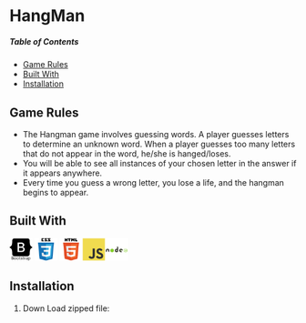 # HangMan


##### Table of Contents  
- [Game Rules](#game-rules)
- [Built With](#built-with)
- [Installation](#installation)


## Game Rules
* The Hangman game involves guessing words. A player guesses letters to determine an unknown word. When a player guesses too many letters that do not appear in the word, he/she is hanged/loses.
* You will be able to see all instances of your chosen letter in the answer if it appears anywhere.
* Every time you guess a wrong letter, you lose a life, and the hangman begins to appear.

## Built With
<p align="left"><img src="https://raw.githubusercontent.com/devicons/devicon/master/icons/bootstrap/bootstrap-plain-wordmark.svg" alt="bootstrap" width="40" height="40"/> <img src="https://raw.githubusercontent.com/devicons/devicon/master/icons/css3/css3-original-wordmark.svg" alt="css3" width="40" height="40"/> <img src="https://raw.githubusercontent.com/devicons/devicon/master/icons/html5/html5-original-wordmark.svg" alt="html5" width="40" height="40"/><img src="https://raw.githubusercontent.com/devicons/devicon/master/icons/javascript/javascript-original.svg" alt="javascript" width="40" height="40"/><img src="https://raw.githubusercontent.com/devicons/devicon/master/icons/nodejs/nodejs-original-wordmark.svg" alt="nodejs" width="40" height="40"/></p>

## Installation

1. Down Load zipped file:
